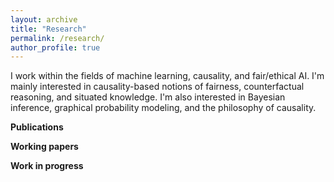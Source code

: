 ```yaml
---
layout: archive
title: "Research"
permalink: /research/
author_profile: true
---
```


I work within the fields of machine learning, causality, and fair/ethical AI. I'm mainly interested in causality-based notions of fairness, counterfactual reasoning, and situated knowledge. I'm also interested in Bayesian inference, graphical probability modeling, and the philosophy of causality. 

**Publications**

**Working papers**

**Work in progress**


<!-- {% if author.googlescholar %}
  You can also find my articles on <u><a href="{{author.googlescholar}}">my Google Scholar profile</a>.</u>
{% endif %}

{% include base_path %}

{% for post in site.publications reversed %}
  {% include archive-single.html %}
{% endfor %} -->
